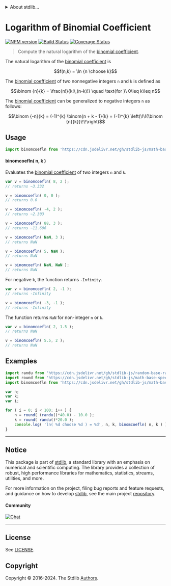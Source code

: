 <!--

@license Apache-2.0

Copyright (c) 2018 The Stdlib Authors.

Licensed under the Apache License, Version 2.0 (the "License");
you may not use this file except in compliance with the License.
You may obtain a copy of the License at

   http://www.apache.org/licenses/LICENSE-2.0

Unless required by applicable law or agreed to in writing, software
distributed under the License is distributed on an "AS IS" BASIS,
WITHOUT WARRANTIES OR CONDITIONS OF ANY KIND, either express or implied.
See the License for the specific language governing permissions and
limitations under the License.

-->


<details>
  <summary>
    About stdlib...
  </summary>
  <p>We believe in a future in which the web is a preferred environment for numerical computation. To help realize this future, we've built stdlib. stdlib is a standard library, with an emphasis on numerical and scientific computation, written in JavaScript (and C) for execution in browsers and in Node.js.</p>
  <p>The library is fully decomposable, being architected in such a way that you can swap out and mix and match APIs and functionality to cater to your exact preferences and use cases.</p>
  <p>When you use stdlib, you can be absolutely certain that you are using the most thorough, rigorous, well-written, studied, documented, tested, measured, and high-quality code out there.</p>
  <p>To join us in bringing numerical computing to the web, get started by checking us out on <a href="https://github.com/stdlib-js/stdlib">GitHub</a>, and please consider <a href="https://opencollective.com/stdlib">financially supporting stdlib</a>. We greatly appreciate your continued support!</p>
</details>

# Logarithm of Binomial Coefficient

[![NPM version][npm-image]][npm-url] [![Build Status][test-image]][test-url] [![Coverage Status][coverage-image]][coverage-url] <!-- [![dependencies][dependencies-image]][dependencies-url] -->

> Compute the natural logarithm of the [binomial coefficient][binomial-coefficient].

<section class="intro">

The natural logarithm of the [binomial coefficient][binomial-coefficient] is

<!-- <equation class="equation" label="eq:binomcoefln_function" align="center" raw="f(n,k) = \ln {n \choose k}" alt="Natural logarithm of the binomial coefficient."> -->

```math
f(n,k) = \ln {n \choose k}
```

<!-- <div class="equation" align="center" data-raw-text="f(n,k) = \ln {n \choose k}" data-equation="eq:binomcoefln_function">
    <img src="https://cdn.jsdelivr.net/gh/stdlib-js/stdlib@bb29798906e119fcb2af99e94b60407a270c9b32/lib/node_modules/@stdlib/math/base/special/binomcoefln/docs/img/equation_binomcoefln_function.svg" alt="Natural logarithm of the binomial coefficient.">
    <br>
</div> -->

<!-- </equation> -->

The [binomial coefficient][binomial-coefficient] of two nonnegative integers `n` and `k` is defined as

<!-- <equation class="equation" label="eq:binomial_coefficient" align="center" raw="\binom {n}{k} = \frac{n!}{k!\,(n-k)!} \quad \text{for }\ 0\leq k\leq n" alt="Factorial formula for the Binomial coefficient."> -->

```math
\binom {n}{k} = \frac{n!}{k!\,(n-k)!} \quad \text{for }\ 0\leq k\leq n
```

<!-- <div class="equation" align="center" data-raw-text="\binom {n}{k} = \frac{n!}{k!\,(n-k)!} \quad \text{for }\ 0\leq k\leq n" data-equation="eq:binomial_coefficient">
    <img src="https://cdn.jsdelivr.net/gh/stdlib-js/stdlib@bb29798906e119fcb2af99e94b60407a270c9b32/lib/node_modules/@stdlib/math/base/special/binomcoefln/docs/img/equation_binomial_coefficient.svg" alt="Factorial formula for the Binomial coefficient.">
    <br>
</div> -->

<!-- </equation> -->

The [binomial coefficient][binomial-coefficient] can be generalized to negative integers `n` as follows:

<!-- <equation class="equation" label="eq:binomial_coefficient_negative_integers" align="center" raw="\binom {-n}{k} = (-1)^{k} \binom{n + k - 1}{k} = (-1)^{k} \left(\!\!{\binom {n}{k}}\!\!\right)" alt="Generalization of the binomial coefficient to negative n."> -->

```math
\binom {-n}{k} = (-1)^{k} \binom{n + k - 1}{k} = (-1)^{k} \left(\!\!{\binom {n}{k}}\!\!\right)
```

<!-- <div class="equation" align="center" data-raw-text="\binom {-n}{k} = (-1)^{k} \binom{n + k - 1}{k} = (-1)^{k} \left(\!\!{\binom {n}{k}}\!\!\right)" data-equation="eq:binomial_coefficient_negative_integers">
    <img src="https://cdn.jsdelivr.net/gh/stdlib-js/stdlib@591cf9d5c3a0cd3c1ceec961e5c49d73a68374cb/lib/node_modules/@stdlib/math/base/special/binomcoefln/docs/img/equation_binomial_coefficient_negative_integers.svg" alt="Generalization of the binomial coefficient to negative n.">
    <br>
</div> -->

<!-- </equation> -->

</section>

<!-- /.intro -->



<section class="usage">

## Usage

```javascript
import binomcoefln from 'https://cdn.jsdelivr.net/gh/stdlib-js/math-base-special-binomcoefln@v0.2.2-deno/mod.js';
```

#### binomcoefln( n, k )

Evaluates the [binomial coefficient][binomial-coefficient] of two integers `n` and `k`.

```javascript
var v = binomcoefln( 8, 2 );
// returns ~3.332

v = binomcoefln( 0, 0 );
// returns 0.0

v = binomcoefln( -4, 2 );
// returns ~2.303

v = binomcoefln( 88, 3 );
// returns ~11.606

v = binomcoefln( NaN, 3 );
// returns NaN

v = binomcoefln( 5, NaN );
// returns NaN

v = binomcoefln( NaN, NaN );
// returns NaN
```

For negative `k`, the function returns `-Infinity`.

```javascript
var v = binomcoefln( 2, -1 );
// returns -Infinity

v = binomcoefln( -3, -1 );
// returns -Infinity
```

The function returns `NaN` for non-integer `n` or `k`.

```javascript
var v = binomcoefln( 2, 1.5 );
// returns NaN

v = binomcoefln( 5.5, 2 );
// returns NaN
```

</section>

<!-- /.usage -->

<section class="examples">

## Examples

<!-- eslint no-undef: "error" -->

```javascript
import randu from 'https://cdn.jsdelivr.net/gh/stdlib-js/random-base-randu@deno/mod.js';
import round from 'https://cdn.jsdelivr.net/gh/stdlib-js/math-base-special-round@deno/mod.js';
import binomcoefln from 'https://cdn.jsdelivr.net/gh/stdlib-js/math-base-special-binomcoefln@v0.2.2-deno/mod.js';

var n;
var k;
var i;

for ( i = 0; i < 100; i++ ) {
    n = round( (randu()*40.0) - 10.0 );
    k = round( randu()*20.0 );
    console.log( 'ln( %d choose %d ) = %d', n, k, binomcoefln( n, k ) );
}
```

</section>

<!-- /.examples -->

<!-- Section for related `stdlib` packages. Do not manually edit this section, as it is automatically populated. -->

<section class="related">

</section>

<!-- /.related -->

<!-- Section for all links. Make sure to keep an empty line after the `section` element and another before the `/section` close. -->


<section class="main-repo" >

* * *

## Notice

This package is part of [stdlib][stdlib], a standard library with an emphasis on numerical and scientific computing. The library provides a collection of robust, high performance libraries for mathematics, statistics, streams, utilities, and more.

For more information on the project, filing bug reports and feature requests, and guidance on how to develop [stdlib][stdlib], see the main project [repository][stdlib].

#### Community

[![Chat][chat-image]][chat-url]

---

## License

See [LICENSE][stdlib-license].


## Copyright

Copyright &copy; 2016-2024. The Stdlib [Authors][stdlib-authors].

</section>

<!-- /.stdlib -->

<!-- Section for all links. Make sure to keep an empty line after the `section` element and another before the `/section` close. -->

<section class="links">

[npm-image]: http://img.shields.io/npm/v/@stdlib/math-base-special-binomcoefln.svg
[npm-url]: https://npmjs.org/package/@stdlib/math-base-special-binomcoefln

[test-image]: https://github.com/stdlib-js/math-base-special-binomcoefln/actions/workflows/test.yml/badge.svg?branch=v0.2.2
[test-url]: https://github.com/stdlib-js/math-base-special-binomcoefln/actions/workflows/test.yml?query=branch:v0.2.2

[coverage-image]: https://img.shields.io/codecov/c/github/stdlib-js/math-base-special-binomcoefln/main.svg
[coverage-url]: https://codecov.io/github/stdlib-js/math-base-special-binomcoefln?branch=main

<!--

[dependencies-image]: https://img.shields.io/david/stdlib-js/math-base-special-binomcoefln.svg
[dependencies-url]: https://david-dm.org/stdlib-js/math-base-special-binomcoefln/main

-->

[chat-image]: https://img.shields.io/gitter/room/stdlib-js/stdlib.svg
[chat-url]: https://app.gitter.im/#/room/#stdlib-js_stdlib:gitter.im

[stdlib]: https://github.com/stdlib-js/stdlib

[stdlib-authors]: https://github.com/stdlib-js/stdlib/graphs/contributors

[umd]: https://github.com/umdjs/umd
[es-module]: https://developer.mozilla.org/en-US/docs/Web/JavaScript/Guide/Modules

[deno-url]: https://github.com/stdlib-js/math-base-special-binomcoefln/tree/deno
[deno-readme]: https://github.com/stdlib-js/math-base-special-binomcoefln/blob/deno/README.md
[umd-url]: https://github.com/stdlib-js/math-base-special-binomcoefln/tree/umd
[umd-readme]: https://github.com/stdlib-js/math-base-special-binomcoefln/blob/umd/README.md
[esm-url]: https://github.com/stdlib-js/math-base-special-binomcoefln/tree/esm
[esm-readme]: https://github.com/stdlib-js/math-base-special-binomcoefln/blob/esm/README.md
[branches-url]: https://github.com/stdlib-js/math-base-special-binomcoefln/blob/main/branches.md

[stdlib-license]: https://raw.githubusercontent.com/stdlib-js/math-base-special-binomcoefln/main/LICENSE

[binomial-coefficient]: https://en.wikipedia.org/wiki/Binomial_coefficient

</section>

<!-- /.links -->
